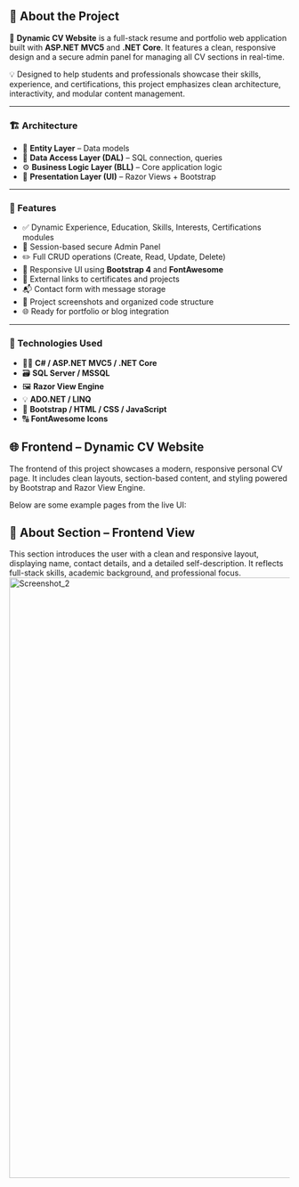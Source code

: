 ## 📄 About the Project

🎯 **Dynamic CV Website** is a full-stack resume and portfolio web application built with **ASP.NET MVC5** and **.NET Core**. It features a clean, responsive design and a secure admin panel for managing all CV sections in real-time.

💡 Designed to help students and professionals showcase their skills, experience, and certifications, this project emphasizes clean architecture, interactivity, and modular content management.

---

### 🏗️ Architecture

- 🧱 **Entity Layer** – Data models
- 🔌 **Data Access Layer (DAL)** – SQL connection, queries
- ⚙️ **Business Logic Layer (BLL)** – Core application logic
- 🎨 **Presentation Layer (UI)** – Razor Views + Bootstrap

---

### 🚀 Features

- ✅ Dynamic Experience, Education, Skills, Interests, Certifications modules
- 🔐 Session-based secure Admin Panel
- ✏️ Full CRUD operations (Create, Read, Update, Delete)
- 🎨 Responsive UI using **Bootstrap 4** and **FontAwesome**
- 🔗 External links to certificates and projects
- 📬 Contact form with message storage
- 📁 Project screenshots and organized code structure
- 🌐 Ready for portfolio or blog integration

---

### 🧰 Technologies Used

- 👨‍💻 **C# / ASP.NET MVC5 / .NET Core**
- 🗃️ **SQL Server / MSSQL**
- 🖼️ **Razor View Engine**
- 💡 **ADO.NET / LINQ**
- 🎨 **Bootstrap / HTML / CSS / JavaScript**
- 🔠 **FontAwesome Icons**


## 🌐 Frontend – Dynamic CV Website

The frontend of this project showcases a modern, responsive personal CV page. It includes clean layouts, section-based content, and styling powered by Bootstrap and Razor View Engine.

Below are some example pages from the live UI:

## 🧍 About Section – Frontend View

This section introduces the user with a clean and responsive layout, displaying name, contact details, and a detailed self-description. It reflects full-stack skills, academic background, and professional focus.
<img width="600" height="1079" alt="Screenshot_2" src="https://github.com/user-attachments/assets/6891adeb-2b3a-4792-aecb-f651cc9ef2c2" />



